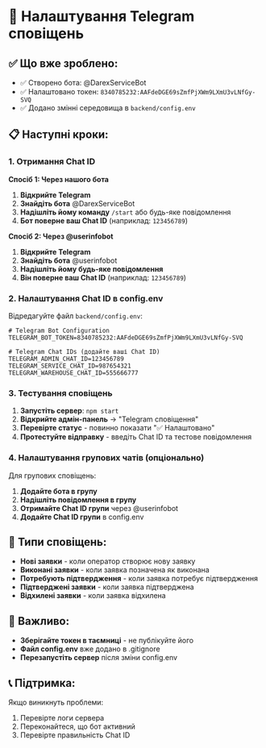 # 🔔 Налаштування Telegram сповіщень

## ✅ Що вже зроблено:
- ✅ Створено бота: @DarexServiceBot
- ✅ Налаштовано токен: `8340785232:AAFdeDGE69sZmfPjXWm9LXmU3vLNfGy-SVQ`
- ✅ Додано змінні середовища в `backend/config.env`

## 📋 Наступні кроки:

### 1. Отримання Chat ID
**Спосіб 1: Через нашого бота**
1. **Відкрийте Telegram**
2. **Знайдіть бота** @DarexServiceBot
3. **Надішліть йому команду** `/start` або будь-яке повідомлення
4. **Бот поверне ваш Chat ID** (наприклад: `123456789`)

**Спосіб 2: Через @userinfobot**
1. **Відкрийте Telegram**
2. **Знайдіть бота** @userinfobot
3. **Надішліть йому будь-яке повідомлення**
4. **Він поверне ваш Chat ID** (наприклад: `123456789`)

### 2. Налаштування Chat ID в config.env
Відредагуйте файл `backend/config.env`:

```env
# Telegram Bot Configuration
TELEGRAM_BOT_TOKEN=8340785232:AAFdeDGE69sZmfPjXWm9LXmU3vLNfGy-SVQ

# Telegram Chat IDs (додайте ваші Chat ID)
TELEGRAM_ADMIN_CHAT_ID=123456789
TELEGRAM_SERVICE_CHAT_ID=987654321
TELEGRAM_WAREHOUSE_CHAT_ID=555666777
```

### 3. Тестування сповіщень
1. **Запустіть сервер**: `npm start`
2. **Відкрийте адмін-панель** → "Telegram сповіщення"
3. **Перевірте статус** - повинно показати "✅ Налаштовано"
4. **Протестуйте відправку** - введіть Chat ID та тестове повідомлення

### 4. Налаштування групових чатів (опціонально)
Для групових сповіщень:
1. **Додайте бота в групу**
2. **Надішліть повідомлення в групу**
3. **Отримайте Chat ID групи** через @userinfobot
4. **Додайте Chat ID групи** в config.env

## 🔧 Типи сповіщень:
- **Нові заявки** - коли оператор створює нову заявку
- **Виконані заявки** - коли заявка позначена як виконана
- **Потребують підтвердження** - коли заявка потребує підтвердження
- **Підтверджені заявки** - коли заявка підтверджена
- **Відхилені заявки** - коли заявка відхилена

## 🚨 Важливо:
- **Зберігайте токен в таємниці** - не публікуйте його
- **Файл config.env** вже додано в .gitignore
- **Перезапустіть сервер** після зміни config.env

## 📞 Підтримка:
Якщо виникнуть проблеми:
1. Перевірте логи сервера
2. Переконайтеся, що бот активний
3. Перевірте правильність Chat ID
